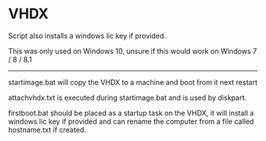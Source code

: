 # VHDX

Script also installs a windows lic key if provided.

This was only used on Windows 10, unsure if this would work on Windows 7 / 8 / 8.1


-----------------

startimage.bat will copy the VHDX to a machine and boot from it next restart

attachvhdx.txt is executed during startimage.bat and is used by diskpart.

firstboot.bat should be placed as a startup task on the VHDX, it will install a windows lic key if provided and can rename the computer from a file called hostname.txt if created.
